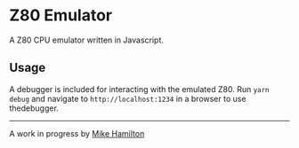 # Z80 Emulator
A Z80 CPU emulator written in Javascript.

## Usage
A debugger is included for interacting with the emulated Z80.  Run `yarn debug` and navigate to `http://localhost:1234` in a browser to use thedebugger.

---
A work in progress by [Mike Hamilton](http://miska.me)
